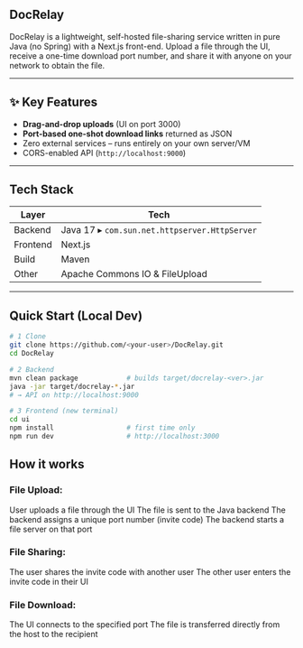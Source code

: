 ## DocRelay 
DocRelay is a lightweight, self-hosted file-sharing service written in pure Java (no Spring) with a Next.js front-end. Upload a file through the UI, receive a one-time download port number, and share it with anyone on your network to obtain the file.

---

## ✨ Key Features

- **Drag-and-drop uploads** (UI on port 3000)
- **Port-based one-shot download links** returned as JSON
- Zero external services – runs entirely on your own server/VM
- CORS-enabled API (`http://localhost:9000`)

---

## Tech Stack

| Layer    | Tech                                          |
| -------- | --------------------------------------------- |
| Backend  | Java 17 ▸ `com.sun.net.httpserver.HttpServer` |
| Frontend | Next.js                                       |
| Build    | Maven                                         |
| Other    | Apache Commons IO & FileUpload                |

---

## Quick Start (Local Dev)

```bash
# 1 Clone
git clone https://github.com/<your-user>/DocRelay.git
cd DocRelay

# 2 Backend
mvn clean package            # builds target/docrelay-<ver>.jar
java -jar target/docrelay-*.jar
# → API on http://localhost:9000

# 3 Frontend (new terminal)
cd ui
npm install                  # first time only
npm run dev                  # http://localhost:3000

```


## How it works
### File Upload:
User uploads a file through the UI
The file is sent to the Java backend
The backend assigns a unique port number (invite code)
The backend starts a file server on that port

### File Sharing:
The user shares the invite code with another user
The other user enters the invite code in their UI

### File Download:
The UI connects to the specified port
The file is transferred directly from the host to the recipient
